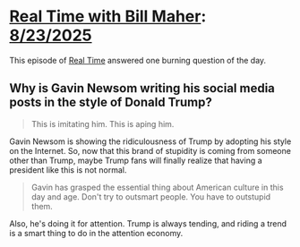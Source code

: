 # [Real Time with Bill Maher](https://podcastindex.org/podcast/742515): [8/23/2025](https://writecomments.com/transcripts/?md5=b98daee92fe82227b4cabcfa9645f7d6)

This episode of [Real Time] answered one burning question of the day.

[Real Time]: ../../../series/real-time.md

## Why is Gavin Newsom writing his social media posts in the style of Donald Trump?

> This is imitating him. This is aping him.

Gavin Newsom is showing the ridiculousness of Trump by adopting his style on the Internet. So, now that this brand of stupidity is coming from someone other than Trump, maybe Trump fans will finally realize that having a president like this is not normal.

> Gavin has grasped the essential thing about American culture in this day and age. Don't try to outsmart people. You have to outstupid them.

Also, he's doing it for attention. Trump is always tending, and riding a trend is a smart thing to do in the attention economy.
